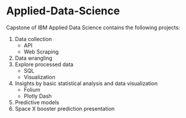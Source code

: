 # Applied-Data-Science
Capstone of IBM Applied Data Science contains the following projects:
1. Data collection
	* API
	* Web Scraping
2. Data wrangling
3. Explore processed data
	* SQL
	* Visualization
4. Insights by basic statistical analysis and data visualization
	* Folium
	* Plotly Dash
5. Predictive models
6. Space X booster prediction presentation
